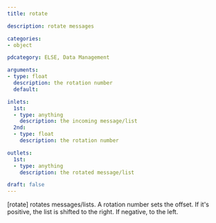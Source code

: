 ```yaml
---
title: rotate

description: rotate messages

categories:
- object

pdcategory: ELSE, Data Management

arguments:
- type: float
  description: the rotation number
  default:

inlets:
  1st:
  - type: anything
    description: the incoming message/list
  2nd:
  - type: float
    description: the rotation number

outlets:
  1st:
  - type: anything
    description: the rotated message/list

draft: false
---
```


[rotate] rotates messages/lists. A rotation number sets the offset. If it's positive, the list is shifted to the right. If negative, to the left.
